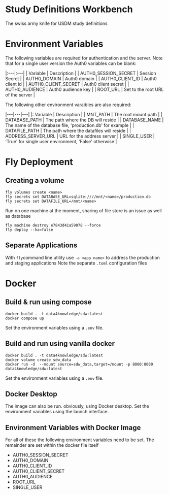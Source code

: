 # Study Definitions Workbench

The swiss army knife for USDM study definitions

# Environment Variables

The following variables are required for authentication and the server. Note that for a single user version the Auth0 variables can be blank:

|:---|:---|
| Variable | Description |
| AUTH0_SESSION_SECRET | Session Secret |
| AUTH0_DOMAIN  | Auth0 domain |
| AUTH0_CLIENT_ID | Auth0 client id |
| AUTH0_CLIENT_SECRET | Auth0 client secret |
| AUTH0_AUDIENCE | Auth0 audience key |
| ROOT_URL | Set to the root URL of the server |

The following other environment varaibles are also required:

|---|---|---|
|: Variable | Description |
| MNT_PATH | The root mount path |
| DATABASE_PATH | The path where the DB will reside |
| DATABASE_NAME | The name of the database file, 'production.db' for example |
| DATAFILE_PATH | The path where the datafiles will reside |
| ADDRESS_SERVER_URL | URL for the address server |
| SINGLE_USER | 'True' for single user environment, 'False' otherwise |

# Fly Deployment

## Creating a volume

```
fly volumes create <name>
fly secrets set DATABASE_URL=sqlite:////mnt/<name>/production.db
fly secrets set DATAFILE_URL=/mnt/<name> 
```

Run on one machine at the moment, sharing of file store is an issue as well as database

```
fly machine destroy e7843d41a59078 --force
fly deploy --ha=false
```

## Separate Applications

With ```fly```command line utility use ```-a <app name>``` to address the production and staging applications
Note the separate ```.toml``` configuration files

# Docker

## Build & run using compose

```
docker build . -t data4knowledge/sdw:latest 
docker compose up   
```

Set the environment variables using a ```.env``` file.

## Build and run using vanilla docker

```
docker build . -t data4knowledge/sdw:latest 
docker volume create sdw_data
docker run -d  --mount source=sdw_data,target=/mount -p 8000:8000 data4knowledge/sdw:latest
```

Set the environment variables using a ```.env``` file.

## Docker Desktop

The image can also be run. obviously, using Docker desktop. Set the environment variables using the launch interface.

## Environment Variables with Docker Image

For all of these the following environment variables need to be set. The remainder are set within the docker file itself

- AUTH0_SESSION_SECRET
- AUTH0_DOMAIN
- AUTH0_CLIENT_ID
- AUTH0_CLIENT_SECRET
- AUTH0_AUDIENCE
- ROOT_URL
- SINGLE_USER
